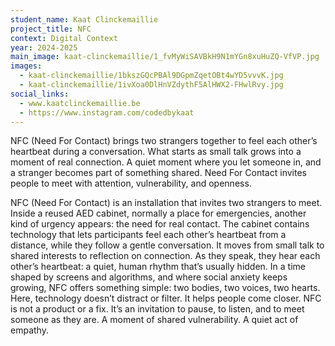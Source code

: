 ```yaml
---
student_name: Kaat Clinckemaillie
project_title: NFC
context: Digital Context
year: 2024-2025
main_image: kaat-clinckemaillie/1_fvMyWiSAVBkH9N1mYGn8xuHuZQ-VfVP.jpg
images:
  - kaat-clinckemaillie/1bkszGQcPBAl9DGpmZqetOBt4wYD5vvvK.jpg
  - kaat-clinckemaillie/1ivXoa0DlHnVZdythF5AlHWX2-FHwlRvy.jpg
social_links:
  - www.kaatclinckemaillie.be
  - https://www.instagram.com/codedbykaat
---
```

NFC (Need For Contact) brings two strangers together to feel each other’s heartbeat during a conversation. What starts as small talk grows into a moment of real connection. A quiet moment where you let someone in, and a stranger becomes part of something shared.
Need For Contact invites people to meet with attention, vulnerability, and openness.

NFC (Need For Contact) is an installation that invites two strangers to meet.
Inside a reused AED cabinet, normally a place for emergencies, another kind of urgency appears: the need for real contact.
The cabinet contains technology that lets participants feel each other’s heartbeat from a distance, while they follow a gentle conversation. It moves from small talk to shared interests to reflection on connection. As they speak, they hear each other’s heartbeat: a quiet, human rhythm that’s usually hidden.
In a time shaped by screens and algorithms, and where social anxiety keeps growing, NFC offers something simple: two bodies, two voices, two hearts.
Here, technology doesn’t distract or filter. It helps people come closer. NFC is not a product or a fix. It’s an invitation to pause, to listen, and to meet someone as they are.
A moment of shared vulnerability. A quiet act of empathy.